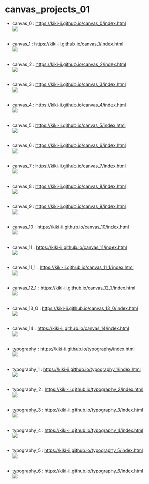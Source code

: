 # canvas_projects_01



* canvas_0 : <https://kiki-ii.github.io/canvas_0/index.html><br>
<img src="/__img_preview/canvas_0.png" width="" height=""></img><br><br>

* canvas_1 : <https://kiki-ii.github.io/canvas_1/index.html><br>
<img src="/__img_preview/canvas_1.png" width="" height=""></img><br><br>

* canvas_2 : <https://kiki-ii.github.io/canvas_2/index.html><br>
<img src="/__img_preview/canvas_2.png" width="" height=""></img><br><br>

* canvas_3 : <https://kiki-ii.github.io/canvas_3/index.html><br>
<img src="/__img_preview/canvas_3.png" width="" height=""></img><br><br>

* canvas_4 : <https://kiki-ii.github.io/canvas_4/index.html><br>
<img src="/__img_preview/canvas_4.png" width="" height=""></img><br><br>

* canvas_5 : <https://kiki-ii.github.io/canvas_5/index.html><br>
<img src="/__img_preview/canvas_5.png" width="" height=""></img><br><br>

* canvas_6 : <https://kiki-ii.github.io/canvas_6/index.html><br>
<img src="/__img_preview/canvas_6.png" width="" height=""></img><br><br>

* canvas_7 : <https://kiki-ii.github.io/canvas_7/index.html><br>
<img src="/__img_preview/canvas_7.png" width="" height=""></img><br><br>

* canvas_8 : <https://kiki-ii.github.io/canvas_8/index.html><br>
<img src="/__img_preview/canvas_8.png" width="" height=""></img><br><br>

* canvas_9 : <https://kiki-ii.github.io/canvas_9/index.html><br>
<img src="/__img_preview/canvas_9.png" width="" height=""></img><br><br>

* canvas_10 : <https://kiki-ii.github.io/canvas_10/index.html><br>
<img src="/__img_preview/canvas_10.png" width="" height=""></img><br><br>

* canvas_11 : <https://kiki-ii.github.io/canvas_11/index.html><br>
<img src="/__img_preview/canvas_11.png" width="" height=""></img><br><br>

* canvas_11_1 : <https://kiki-ii.github.io/canvas_11_1/index.html><br>
<img src="/__img_preview/canvas_11_1.png" width="" height=""></img><br><br>

* canvas_12_1 : <https://kiki-ii.github.io/canvas_12_1/index.html><br>
<img src="/__img_preview/canvas_12_1.png" width="" height=""></img><br><br>

* canvas_13_0 : <https://kiki-ii.github.io/canvas_13_0/index.html><br>
<img src="/__img_preview/canvas_13_0.png" width="" height=""></img><br><br>

* canvas_14 : <https://kiki-ii.github.io/canvas_14/index.html><br>
<img src="/__img_preview/canvas_14.png" width="" height=""></img><br><br>

* typography : <https://kiki-ii.github.io/typography/index.html><br>
<img src="/__img_preview/typography.png" width="" height=""></img><br><br>

* typography_1 : <https://kiki-ii.github.io/typography_1/index.html><br>
<img src="/__img_preview/typography_1.png" width="" height=""></img><br><br>

* typography_2 : <https://kiki-ii.github.io/typography_2/index.html><br>
<img src="/__img_preview/typography_2.png" width="" height=""></img><br><br>

* typography_3 : <https://kiki-ii.github.io/typography_3/index.html><br>
<img src="/__img_preview/typography_3.png" width="" height=""></img><br><br>

* typography_4 : <https://kiki-ii.github.io/typography_4/index.html><br>
<img src="/__img_preview/typography_4.png" width="" height=""></img><br><br>
* typography_5 : <https://kiki-ii.github.io/typography_5/index.html><br>
<img src="/__img_preview/typography_5.png" width="" height=""></img><br><br>
* typography_6 : <https://kiki-ii.github.io/typography_6/index.html><br>
<img src="/__img_preview/typography_6.png" width="" height=""></img><br><br>
